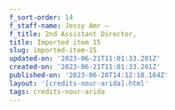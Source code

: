 ```yaml
---
f_sort-order: 14
f_staff-name: Jessy Amr –
f_title: 2nd Assistant Director,
title: Imported item 15
slug: imported-item-15
updated-on: '2023-06-21T11:01:33.201Z'
created-on: '2023-06-21T11:01:33.201Z'
published-on: '2023-06-28T14:12:18.164Z'
layout: '[credits-nour-arida].html'
tags: credits-nour-arida
---
```



